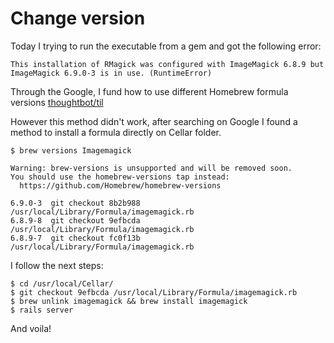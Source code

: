 # Change version

Today I trying to run the executable from a gem and got the following error:

```
This installation of RMagick was configured with ImageMagick 6.8.9 but
ImageMagick 6.9.0-3 is in use. (RuntimeError)
```

Through the Google, I fund how to use different Homebrew formula versions [thoughtbot/til][1]

However this method didn't work, after searching on Google I found a method to install a formula directly on Cellar folder.

```
$ brew versions Imagemagick

Warning: brew-versions is unsupported and will be removed soon.
You should use the homebrew-versions tap instead:
  https://github.com/Homebrew/homebrew-versions

6.9.0-3  git checkout 8b2b988 /usr/local/Library/Formula/imagemagick.rb
6.8.9-8  git checkout 9efbcda /usr/local/Library/Formula/imagemagick.rb
6.8.9-7  git checkout fc0f13b /usr/local/Library/Formula/imagemagick.rb
```

I follow the next steps:

```
$ cd /usr/local/Cellar/
$ git checkout 9efbcda /usr/local/Library/Formula/imagemagick.rb
$ brew unlink imagemagick && brew install imagemagick
$ rails server
```

And voila!

[1]: https://github.com/thoughtbot/til/blob/master/homebrew/using_different_homebrew_formula_versions.md
